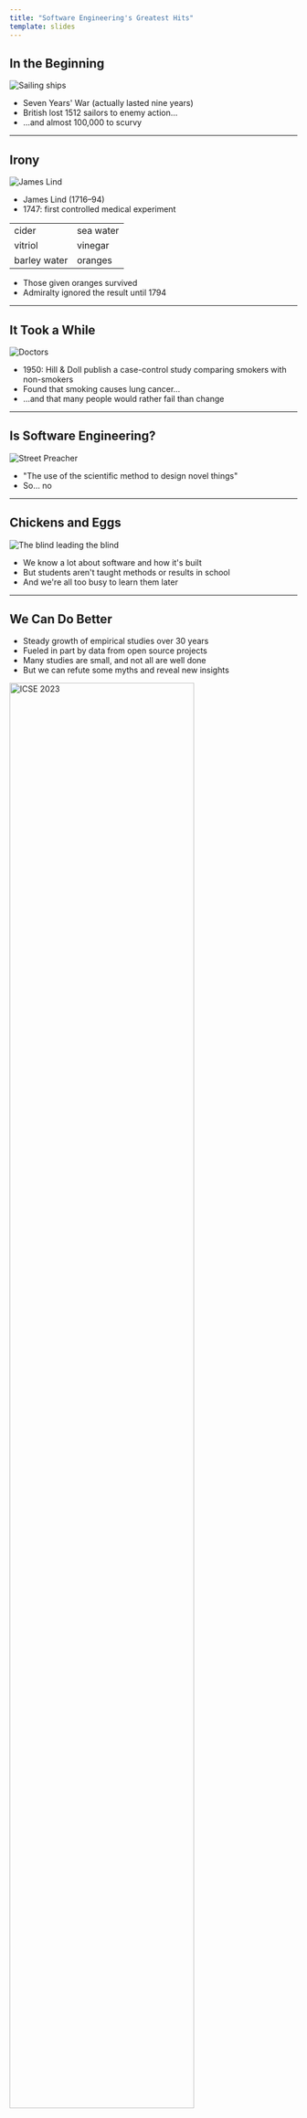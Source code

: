 ```yaml
---
title: "Software Engineering's Greatest Hits"
template: slides
---
```


## In the Beginning

<img src="ships.jpg" alt="Sailing ships" class="center">

-   Seven Years' War (actually lasted nine years)
-   British lost 1512 sailors to enemy action…
-   …and almost 100,000 to scurvy

---

## Irony

<div class="row">
  <div class="col-6 center">
    <img src="james-lind.jpg" alt="James Lind">
  </div>
  <div class="col-6">
    <ul>
      <li>James Lind (1716–94)</li>
      <li>1747: first controlled medical experiment</li>
    </ul>
    <table>
      <tr>
	<td>cider</td>
	<td>sea water</td>
      </tr>
      <tr>
	<td>vitriol</td>
	<td>vinegar</td>
      </tr>
      <tr>
	<td>barley water</td>
	<td>oranges</td>
      </tr>
    </table>
  </div>
</div>

-   Those given oranges survived
-   Admiralty ignored the result until 1794

---

## It Took a While

<img src="doctors.jpg" alt="Doctors" class="center">

-   1950: Hill & Doll publish a case-control study comparing smokers with non-smokers
-   Found that smoking causes lung cancer…
-   …and that many people would rather fail than change

---

## Is Software Engineering?

<img src="./engineer-600.jpg" alt="Street Preacher" class="center">

-   "The use of the scientific method to design novel things"
-   So… no

---

## Chickens and Eggs

<img src="@root/files/talks/blind-leading-blind.png" alt="The blind leading the blind" class="center">

-   We know a lot about software and how it's built
-   But students aren't taught methods or results in school
-   And we're all too busy to learn them later

---

## We Can Do Better

-   Steady growth of empirical studies over 30 years
-   Fueled in part by data from open source projects
-   Many studies are small, and not all are well done
-   But we can refute some myths and reveal new insights

<img src="./icse-2023.png" alt="ICSE 2023" width="80%" class="center">

---

## Are Some Languages Better?

<a href="#Stefik2013">Stefik2013</a>: "An Empirical Investigation into Programming Language Syntax"

-   Measured how easily novices could read:
    -   Perl
    -   Quorum: the language their team is building
    -   Randomo: syntax "designed" by rolling D&D dice
-   Perl is as hard for novices to learn as a language with a randomly-designed syntax

---

## Are Some Languages Better?

-   Second study
    -   More subjects
    -   Multiple assessment strategies
-   Languages in the C family are as hard for novices to learn to read as a randomly-designed language
-   Ruby and Python are significantly easier
-   <a href="https://quorumlanguage.com/">Quorum</a> is easier still

---

## Productivity

-   <a href="#Prechelt2000">Prechelt2000</a> had programmers implement the same thing in the language of their choice
-   How long did it take?

<img src="productivity.svg" class="center">

---

## Productivity

-   Shortest and longest times were 0.6 and 63 hours
    -   Ratio is 150X (!)
-   But people used 7 different languages
-   If we only look at Java, times are 3.8 vs. 63 hours (17X)
-   But comparing best and worst exaggerates differences
-   90th percentile vs. 50th gives 3.7X

---

## Test-Driven Development

<a href="#Shull2010">Shull2010</a>: "How Effective is Test-Driven Development?"

> …evidence from controlled experiments suggests an
> improvement in productivity when TDD is used.
> However…pilot studies provide mixed evidence, some in
> favor of and others against TDD. In the industrial
> studies…evidence suggests that TDD yields worse
> productivity. Even when considering only the more rigorous
> studies…the evidence is equally split for and against a
> positive effect.

---

## Test-Driven Development

<a href="#Fucci2016">Fucci2016</a>: "An External Replication on the Effects of Test-driven Development Using a Multi-site Blind Analysis Approach"

-   Replication study, 39 professionals, real projects
-   No significant difference between test-first and test-last development
-   "The claimed benefits of TDD may…rather [be] due to the fact that [it] encourages fine-grained steady steps that improve focus and flow."

> I practice TDD…and it works great. We don't need to prove that it works anymore.

---

## Nobody Knows Anything

<a href="#Altadmri2016">Altadmri2016</a>: "37 Million Compilations: Investigating Novice Programming Mistakes in Large-Scale Student Data"

-   Ask educators for learners' most common mistakes
-   Compare their answers to empirical data
-   Weak consensus among educators
-   Weak correlation with observations
-   Educator experience had only weak impact on results

---

## Nobody Knows Anything

Most common actual errors are:

-   Mis-matched parentheses (*not* confusing `=` with `==`)
-   Invoking methods with the wrong arguments
-   Reaching end of non-`void` method without `return`

The three that take the most time to fix are:

-   Confusing  short-circuit logical and bitwise operators
-   Using `==` instead of `.equals` to compare strings
-   Ignoring the return value from a non-void method

---

## A Caution

<a href="#Begel2014">Begel2014</a>: "Analyze This! 145 Questions for Data Scientists in Software Engineering"

-   Ask a bunch of developers to propose questions, then ask another bunch to rate them
-   Developers want to know how people actually use their products
-   They *don't* want assessments of individual performance
    -   Because they're afraid such measures will be weaponized

---

## Coding in the Dark

<a href="#Hicks2022">Hicks2022</a>: "It's like coding in the dark: The need for learning cultures within coding teams"

-   …the work that code writers needed to do to understand code often did not feel like what was rewarded in the evaluation of their work
-   Despite stated ideals about knowledge sharing…this work was often contradicted with negative cues from colleagues about what was truly valued
-   This tension was exacerbated by code writers' fears about not looking like an engineer…
-   Code writers navigated this by divesting from their own learning and from the invisible work of knowledge transfer
-   [They] frequently expressed a poignant loneliness, even in highly resourced teams

---

## Open Source

<a href="#Steinmacher2015">Steinmacher2015</a>: "Social Barriers Faced by Newcomers Placing Their First Contribution in Open Source Software Projects"

-   Identify 58 potential barriers
-   What matters most?
    1.  How easy it is to get set up to make a contribution
    1.  How easy it is to find a task to start with
-   Other work has also identified "how warmly first contribution was received"

---

## There Is No "Geek Gene"

<a href="#Patitsas2016">Patitsas2016</a>: "Computer Science Grades Are Not Bimodal"

-   The "geek gene" is computing's most enduring and damaging myth
-   In fact, only 5.8% of course grade distributions at a large university were actually multi-modal
-   But CS faculty are more likely to see distributions as bimodal if they think they're from a CS class
-   Even *more* likely if they believe some students are innately predisposed to do well in CS

---

## Code Metrics

-   Lots of code metrics have been proposed
    -   Halstead's measures
    -   Cyclomatic complexity
    -   Many object-oriented measures
-   But nothing works better than counting lines of code
    -   <a href="#ElEmam2001">ElEmam2001</a>: "Confounding Effects of Class Size on the Validity of Object-Oriented Metrics"
    -   <a href="#Herraiz2010">Herraiz2010</a>: "Beyond Lines of Code: Do We Need More Complexity Metrics?"

---

## Test Flakiness

<a href="#Costa2022">Costa2022</a>: "Test Flakiness Across Programming Languages"

<img src="costa2022-table6.png" class="center">

---

## Who Fixes What?

-   Original authors fix their own simple bugs much faster than other people (<a href="#Zhu2021">Zhu2021</a>)
-   But are more likely to fix or change other things at the same time

<div class="row">
  <div class="col-6 center">
    <img src="bug-fix-time.png" alt="Bug fix time">
  </div>
  <div class="col-6 center">
    <img src="bug-fix-churn.png" alt="Bug fix churn">
  </div>
</div>

---

## Language Features

<div class="row">
  <div class="col-12 center">
    <img src="typescript-features.png" alt="Typescript feature adoption" width="90%">
    <br>
    From [<a href="#Scarsbrook2023">Scarsbrook2023</a>]
  </div>
</div>

-   Nobody knows anything…

---

## Miscellaneous

-   Design patterns
    -   Teaching people design patterns makes them better programmers (<a href="#Tichy2010">Tichy2010</a>)
    -   Three experiments demonstrated cause and effect
    -   This is *not* obvious
    -   Maybe good programmers are just more likely to use patterns
-   Fuzz testing
    -   Invented by accident in 1988 (<a href="#Miller2021">Miller2021</a>)
    -   25-33% of Unix utilities crashed when fuzzed
    -   Thirty years later, "only" 12-20% still crash
    -   [*The Fuzzing Book*](https://www.fuzzingbook.org/)

---

## Miscellaneous

-   Strong typing catches about 15% of bugs (<a href="#Gao2017">Gao2017</a>)
    -   Which is a lot or a little depending on your point of view
-   Only 6-17% of configuration options are set by most users (<a href="#Xu2015">Xu2015</a>)
    -   Only 2%-8% of parameters are configured by more than 90% of users
-   Secret management is a solved problem
    -   But most developers don't know the solutions (<a href="#Basak2023">Basak2023</a>)
-   Protestware is on the rise (<a href="#Fan2024">Fan2024</a>)
-   Machine learning systems are bloated and vulnerable (<a href="Zhang2024">Zhang2024</a>)
    -   "Through experimentation with 15 machine learning containers from TensorFlow, PyTorch, and Nvidia,
        we show that bloat accounts for up to 80% of machine learning container sizes,
	increasing container provisioning times by up to 370% and exacerbating vulnerabilities by up to 99%."

---

## What Hasn't Worked?

-   People have tried explaining all of this before

<div class="row">
  <div class="col-3"><img src="./rapid-development.jpg" width="70%"></div>
  <div class="col-3"><img src="./facts-fallacies.jpg" width="70%"></div>
  <div class="col-3"><img src="@root/files/talks/making-software.jpg" width="70%"></div>
</div>

<div class="center">
  <a href="https://neverworkintheory.org/"><strong>https://neverworkintheory.org/</strong></a>
</div>

---

## What Might?

-   Start with a little data science
    -   Using software engineering datasets (because people learn best when examples are relevant)
    -   And Python (because computer science students will probably already know it)
    -   Academically defensible ("Look, math!")
    -   And attractive to students
-   Then replicate a few simple results
-   At this point, students will be able to understand and assess the claims

---

## When We're Done

**Assignment #3**

> Given version control repositories for six software
> projects, determine whether long functions are
> more likely to be buggy than short ones.

-   Requires tool use, model building, and statistics
-   Require students to *do* science
    -   So they *understand* it
    -   So they *value* it

---

## Conclusions

<img src="./wikipedian_protester.png" class="center">

-   The world needs more of this
-   What are you waiting for?

---

## Thank You

<div class="center">
  <p><img src="@root/files/talks/gvwilson.png" width="40%"></p>
  <p><a href="http://third-bit.com">Greg Wilson</a></p>
  <p><a href="mailto:gvwilson@third-bit.com">gvwilson@third-bit.com</a></p>
  <p><a href="http://third-bit.com/talks/greatest-hits/">http://third-bit.com/talks/greatest-hits/</a></p>
  <p><a href="./bibliography.html">Bibliography</a></p>
</div>
